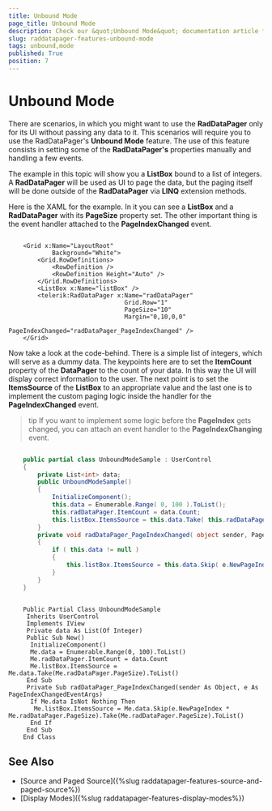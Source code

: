 ```yaml
---
title: Unbound Mode
page_title: Unbound Mode
description: Check our &quot;Unbound Mode&quot; documentation article for the RadDataPager {{ site.framework_name }} control.
slug: raddatapager-features-unbound-mode
tags: unbound,mode
published: True
position: 7
---
```


# Unbound Mode

There are scenarios, in which you might want to use the __RadDataPager__ only for its UI without passing any data to it. This scenarios will require you to use the RadDataPager's __Unbound Mode__ feature. The use of this feature consists in setting some of the __RadDataPager's__ properties manually and handling a few events.

The example in this topic will show you a __ListBox__ bound to a list of integers. A __RadDataPager__ will be used as UI to page the data, but the paging itself will be done outside of the __RadDataPager__ via __LINQ__ extension methods.

Here is the XAML for the example. In it you can see a __ListBox__ and a __RadDataPager__ with its __PageSize__ property set. The other important thing is the event handler attached to the __PageIndexChanged__ event.


```XAML

	<Grid x:Name="LayoutRoot"
	        Background="White">
	    <Grid.RowDefinitions>
	        <RowDefinition />
	        <RowDefinition Height="Auto" />
	    </Grid.RowDefinitions>
	    <ListBox x:Name="listBox" />
	    <telerik:RadDataPager x:Name="radDataPager"
	                            Grid.Row="1"
	                            PageSize="10"
	                            Margin="0,10,0,0"
	                            PageIndexChanged="radDataPager_PageIndexChanged" />
	</Grid>
```


Now take a look at the code-behind. There is a simple list of integers, which will serve as a dummy data. The keypoints here are to set the __ItemCount__ property of the __DataPager__ to the count of your data. In this way the UI will display correct information to the user. The next point is to set the __ItemsSource__ of the __ListBox__ to an appropriate value and the last one is to implement the custom paging logic inside the handler for the __PageIndexChanged__ event.

>tip If you want to implement some logic before the __PageIndex__ gets changed, you can attach an event handler to the __PageIndexChanging__ event.


```C#

	public partial class UnboundModeSample : UserControl
	{
	    private List<int> data;
	    public UnboundModeSample()
	    {
	        InitializeComponent();
	        this.data = Enumerable.Range( 0, 100 ).ToList();
	        this.radDataPager.ItemCount = data.Count;
	        this.listBox.ItemsSource = this.data.Take( this.radDataPager.PageSize ).ToList();
	    }
	    private void radDataPager_PageIndexChanged( object sender, PageIndexChangedEventArgs e )
	    {
	        if ( this.data != null )
	        {
	            this.listBox.ItemsSource = this.data.Skip( e.NewPageIndex * this.radDataPager.PageSize ).Take( this.radDataPager.PageSize ).ToList();
	        }
	    }
	}
```
```VB.NET

	Public Partial Class UnboundModeSample
	 Inherits UserControl
	 Implements IView
	 Private data As List(Of Integer)
	 Public Sub New()
	  InitializeComponent()
	  Me.data = Enumerable.Range(0, 100).ToList()
	  Me.radDataPager.ItemCount = data.Count
	  Me.listBox.ItemsSource = Me.data.Take(Me.radDataPager.PageSize).ToList()
	 End Sub
	 Private Sub radDataPager_PageIndexChanged(sender As Object, e As PageIndexChangedEventArgs)
	  If Me.data IsNot Nothing Then
	   Me.listBox.ItemsSource = Me.data.Skip(e.NewPageIndex * Me.radDataPager.PageSize).Take(Me.radDataPager.PageSize).ToList()
	  End If
	 End Sub
	End Class
```

## See Also  
 * [Source and Paged Source]({%slug raddatapager-features-source-and-paged-source%})
 * [Display Modes]({%slug raddatapager-features-display-modes%})
